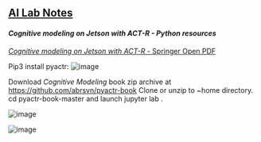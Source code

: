 ## <u>AI Lab Notes</u>

#### ***Cognitive modeling on Jetson with ACT-R - Python resources***


[*Cognitive modeling on Jetson with ACT-R* - Springer Open PDF](https://link.springer.com/content/pdf/10.1007/978-3-030-31846-8.pdf)

Pip3 install pyactr:
![image](https://github.com/user-attachments/assets/d023b0a4-c845-4d44-8c43-3658decda22c)

Download *Cognitive Modeling* book zip archive at https://github.com/abrsvn/pyactr-book 
Clone or unzip to ~home directory.  
cd pyactr-book-master and launch jupyter lab .

![image](https://github.com/user-attachments/assets/9dc00856-c62f-4e96-be8e-85f0fbed6b8d)

![image](https://github.com/user-attachments/assets/7ac46464-fe8e-449d-9ee1-b62a4b9b28e3)

